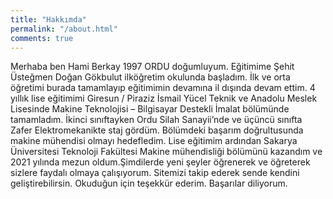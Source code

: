 ```yaml
---
title: "Hakkımda"
permalink: "/about.html"
comments: true
---
```

Merhaba ben Hami Berkay 1997 ORDU doğumluyum. Eğitimime Şehit Üsteğmen Doğan Gökbulut ilköğretim okulunda başladım. İlk ve orta öğretimi burada tamamlayıp eğitimimin devamına il dışında devam ettim. 4 yıllık lise eğitimimi Giresun / Piraziz İsmail Yücel Teknik ve Anadolu Meslek Lisesinde Makine Teknolojisi – Bilgisayar Destekli İmalat bölümünde tamamladım. İkinci sınıftayken Ordu Silah Sanayii’nde ve üçüncü sınıfta Zafer Elektromekanikte staj gördüm. Bölümdeki başarım doğrultusunda  makine mühendisi olmayı hedefledim. Lise eğitimim ardından  Sakarya Üniversitesi Teknoloji Fakültesi Makine mühendisliği bölümünü kazandım ve 2021 yılında mezun oldum.Şimdilerde yeni şeyler öğrenerek ve öğreterek sizlere faydalı olmaya çalışıyorum. Sitemizi takip ederek sende kendini geliştirebilirsin. Okuduğun için teşekkür ederim. Başarılar diliyorum.
